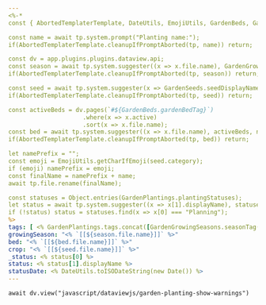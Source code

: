 ```yaml
---
<%-*
const { AbortedTemplaterTemplate, DateUtils, EmojiUtils, GardenBeds, GardenConfig, GardenGrowingSeasons, GardenSeeds, GardenPlantings, GardenPlantDefinitions, TemplaterUtils } = await cJS();

const name = await tp.system.prompt("Planting name:");
if(AbortedTemplaterTemplate.cleanupIfPromptAborted(tp, name)) return;

const dv = app.plugins.plugins.dataview.api;
const season = await tp.system.suggester((x => x.file.name), GardenGrowingSeasons.activeSeasons(dv), null, `Select the growing season for ${name}.`);
if(AbortedTemplaterTemplate.cleanupIfPromptAborted(tp, season)) return;

const seed = await tp.system.suggester(x => GardenSeeds.seedDisplayName(dv, x), GardenSeeds.seedsInStock(dv), null, `Select the seeds grown for ${name}.`);
if(AbortedTemplaterTemplate.cleanupIfPromptAborted(tp, seed)) return;

const activeBeds = dv.pages(`#${GardenBeds.gardenBedTag}`)
                     .where(x => x.active)
                     .sort(x => x.file.name);
const bed = await tp.system.suggester((x => x.file.name), activeBeds, null, `Select the garden bed for ${name}.`);
if(AbortedTemplaterTemplate.cleanupIfPromptAborted(tp, bed)) return;

let namePrefix = "";
const emoji = EmojiUtils.getCharIfEmoji(seed.category);
if (emoji) namePrefix = emoji;
const finalName = namePrefix + name;
await tp.file.rename(finalName);

const statuses = Object.entries(GardenPlantings.plantingStatuses);
let status = await tp.system.suggester((x => x[1].displayName), statuses, null, `Select the planting status for ${finalName}.`);
if (!status) status = statuses.find(x => x[0] === "Planning");
%>
tags: [ <% GardenPlantings.tags.concat([GardenGrowingSeasons.seasonTag(season)]).join(", ") %> ]
growingSeason: "<% `[[${season.file.name}]]` %>"
bed: "<% `[[${bed.file.name}]]` %>"
crop: "<% `[[${seed.file.name}]]` %>"
_status: <% status[0] %>
status: <% status[1].displayName %>
statusDate: <% DateUtils.toISODateString(new Date()) %>
---
```


```dataviewjs
await dv.view("javascript/dataviewjs/garden-planting-show-warnings")
```
